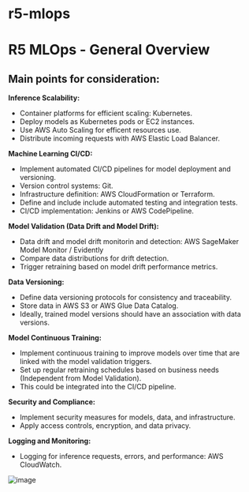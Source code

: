 # r5-mlops
# R5 MLOps - General Overview

## Main points for consideration:

**Inference Scalability:**
- Container platforms for efficient scaling: Kubernetes.
- Deploy models as Kubernetes pods or EC2 instances.
- Use AWS Auto Scaling for efficent resources use.
- Distribute incoming requests with AWS Elastic Load Balancer.

**Machine Learning CI/CD:**
- Implement automated CI/CD pipelines for model deployment and versioning.
- Version control systems: Git.
- Infrastructure definition: AWS CloudFormation or Terraform.
- Define and include include automated testing and integration tests.
- CI/CD implementation: Jenkins or AWS CodePipeline.

**Model Validation (Data Drift and Model Drift):**
- Data drift and model drift monitorin and detection: AWS SageMaker Model Monitor / Evidently 
- Compare data distributions for drift detection.
- Trigger retraining based on model drift performance metrics.

**Data Versioning:**
- Define data versioning protocols for consistency and traceability.
- Store data in AWS S3 or AWS Glue Data Catalog.
- Ideally, trained model versions should have an association with data versions.

**Model Continuous Training:**
- Implement continuous training to improve models over time that are linked with the model validation triggers.
- Set up regular retraining schedules based on business needs (Independent from Model Validation).
- This could be integrated into the CI/CD pipeline.

**Security and Compliance:**
- Implement security measures for models, data, and infrastructure.
- Apply access controls, encryption, and data privacy.

**Logging and Monitoring:**
- Logging for inference requests, errors, and performance: AWS CloudWatch.

![image](https://github.com/jgbeta/r5-mlops/assets/6992682/29775d8f-0025-4199-88e5-54d3c774da3c)
